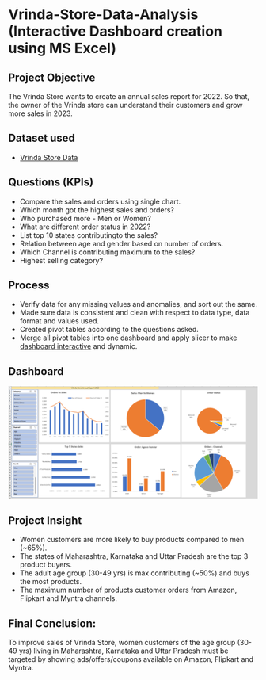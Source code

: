 # Vrinda-Store-Data-Analysis (Interactive Dashboard creation using MS Excel)

## **Project Objective**

The Vrinda Store wants to create an annual sales report for 2022. So that, the owner of the Vrinda store can understand their customers and grow more sales in 2023.

## **Dataset used**
- <a href="https://github.com/sandeepkumar96674/Vrinda-Store-Data-Analysis/blob/main/Vrinda%20Store%20Data%20Analysis.xlsx">Vrinda Store Data</a>

## **Questions (KPIs)**

- Compare the sales and orders using single chart.
- Which month got the highest sales and orders?
- Who purchased more - Men or Women?
- What are different order status in 2022?
- List top 10 states contributingto the sales?
- Relation between age and gender based on number of orders.
- Which Channel is contributing maximum to the sales?
- Highest selling category?



## **Process**

- Verify data for any missing values and anomalies, and sort out the same.
- Made sure data is consistent and clean with respect to data type, data format and values used.
- Created pivot tables according to the questions asked.
- Merge all pivot tables into one dashboard and apply slicer to make <a href="https://github.com/sandeepkumar96674/Vrinda-Store-Data-Analysis/blob/main/Vrinda%20Sales%20(Sandeep%20).png">dashboard interactive</a> and dynamic.



## **Dashboard**

![Alt text of the image](https://github.com/sandeepkumar96674/Vrinda-Store-Data-Analysis/blob/main/Vrinda%20Sales%20(Sandeep%20).png)



## **Project Insight**

- Women customers are more likely to buy products compared to men (~65%).
- The states of Maharashtra, Karnataka and Uttar Pradesh are the top 3 product buyers.
- The adult age group (30-49 yrs) is max contributing (~50%) and buys the most products.
- The maximum number of products customer orders from Amazon, Flipkart and Myntra channels.



## **Final Conclusion:**

To improve sales of Vrinda Store, women customers of the age group (30-49 yrs) living in Maharashtra, Karnataka and Uttar Pradesh must be targeted by showing ads/offers/coupons available on Amazon, Flipkart and Myntra.
